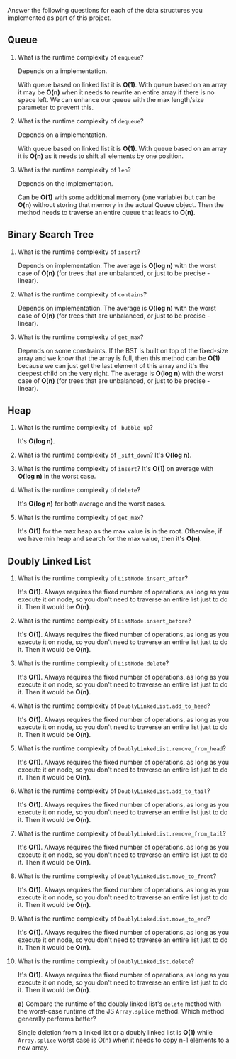 Answer the following questions for each of the data structures you implemented
as part of this project.

## Queue

1. What is the runtime complexity of `enqueue`?

    Depends on a implementation.

    With queue based on linked list it is **O(1)**. With queue based on an array
    it may be **O(n)** when it needs to rewrite an entire array if there is no
    space left. We can enhance our queue with the max length/size parameter to
    prevent this.

2. What is the runtime complexity of `dequeue`?

    Depends on a implementation.

    With queue based on linked list it is **O(1)**. With queue based on an array
    it is **O(n)** as it needs to shift all elements by one position.

3. What is the runtime complexity of `len`?

    Depends on the implementation.

    Can be **O(1)** with some additional memory (one variable) but can be
    **O(n)** without storing that memory in the actual Queue object. Then the
    method needs to traverse an entire queue that leads to **O(n)**.

## Binary Search Tree

1.  What is the runtime complexity of `insert`?

    Depends on implementation. The average is **O(log n)** with the worst case
    of **O(n)** (for trees that are unbalanced, or just to be precise - linear).

2.  What is the runtime complexity of `contains`?

    Depends on implementation. The average is **O(log n)** with the worst case
    of **O(n)** (for trees that are unbalanced, or just to be precise - linear).

3.  What is the runtime complexity of `get_max`?

    Depends on some constraints. If the BST is built on top of the fixed-size
    array and we know that the array is full, then this method can be **O(1)**
    because we can just get the last element of this array and it's the deepest
    child on the very right. The average is **O(log n)** with the worst case of
    **O(n)** (for trees that are unbalanced, or just to be precise - linear).

## Heap

1. What is the runtime complexity of `_bubble_up`?

    It's **O(log n)**.

2. What is the runtime complexity of `_sift_down`? It's **O(log n)**.

3. What is the runtime complexity of `insert`? It's **O(1)** on average with
   **O(log n)** in the worst case.

4. What is the runtime complexity of `delete`?

    It's **O(log n)** for both average and the worst cases.

5. What is the runtime complexity of `get_max`?

    It's **O(1)** for the max heap as the max value is in the root. Otherwise,
    if we have min heap and search for the max value, then it's **O(n)**.

## Doubly Linked List

1.  What is the runtime complexity of `ListNode.insert_after`?

    It's **O(1)**. Always requires the fixed number of operations, as long as
    you execute it on node, so you don't need to traverse an entire list just to
    do it. Then it would be **O(n)**.

2.  What is the runtime complexity of `ListNode.insert_before`?

    It's **O(1)**. Always requires the fixed number of operations, as long as
    you execute it on node, so you don't need to traverse an entire list just to
    do it. Then it would be **O(n)**.

3.  What is the runtime complexity of `ListNode.delete`?

    It's **O(1)**. Always requires the fixed number of operations, as long as
    you execute it on node, so you don't need to traverse an entire list just to
    do it. Then it would be **O(n)**.

4.  What is the runtime complexity of `DoublyLinkedList.add_to_head`?

    It's **O(1)**. Always requires the fixed number of operations, as long as
    you execute it on node, so you don't need to traverse an entire list just to
    do it. Then it would be **O(n)**.

5.  What is the runtime complexity of `DoublyLinkedList.remove_from_head`?

    It's **O(1)**. Always requires the fixed number of operations, as long as
    you execute it on node, so you don't need to traverse an entire list just to
    do it. Then it would be **O(n)**.

6.  What is the runtime complexity of `DoublyLinkedList.add_to_tail`?

    It's **O(1)**. Always requires the fixed number of operations, as long as
    you execute it on node, so you don't need to traverse an entire list just to
    do it. Then it would be **O(n)**.

7.  What is the runtime complexity of `DoublyLinkedList.remove_from_tail`?

    It's **O(1)**. Always requires the fixed number of operations, as long as
    you execute it on node, so you don't need to traverse an entire list just to
    do it. Then it would be **O(n)**.

8.  What is the runtime complexity of `DoublyLinkedList.move_to_front`?

    It's **O(1)**. Always requires the fixed number of operations, as long as
    you execute it on node, so you don't need to traverse an entire list just to
    do it. Then it would be **O(n)**.

9.  What is the runtime complexity of `DoublyLinkedList.move_to_end`?

    It's **O(1)**. Always requires the fixed number of operations, as long as
    you execute it on node, so you don't need to traverse an entire list just to
    do it. Then it would be **O(n)**.

10. What is the runtime complexity of `DoublyLinkedList.delete`?

    It's **O(1)**. Always requires the fixed number of operations, as long as
    you execute it on node, so you don't need to traverse an entire list just to
    do it. Then it would be **O(n)**.

    **a)** Compare the runtime of the doubly linked list's `delete` method with
    the worst-case runtime of the JS `Array.splice` method. Which method
    generally performs better?

    Single deletion from a linked list or a doubly linked list is **O(1)** while
    `Array.splice` worst case is O(n) when it needs to copy n-1 elements to a
    new array.
